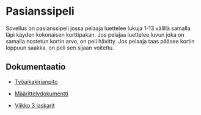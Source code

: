 # Pasianssipeli

Sovellus on pasianssipeli jossa pelaaja luettelee lukuja 1-13 välillä samalla läpi käyden kokonaisen korttipakan. Jos pelajaa luettelee luvun joka on samalla nostetun kortin arvo, on peli hävitty. Jos pelaaja taas pääsee kortin loppuun saakka, on peli sen sijaan voitettu. 

## Dokumentaatio

* [Työaikakirjanpito](https://github.com/hagstr/Ohjelmistotekniikka/blob/master/Dokumentointi/Ty%C3%B6aikakirjanpito.md)

* [Määrittelydokumentti](https://github.com/hagstr/Ohjelmistotekniikka/blob/master/Dokumentointi/M%C3%A4%C3%A4rittelydokumentti.md)

* [Viikko 3 laskarit](https://github.com/hagstr/Ohjelmistotekniikka/blob/master/laskarit/Viikko3.md)

